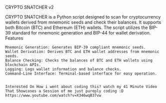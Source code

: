 CRYPTO SNATCHER v2

CRYPTO SNATCHER is a Python script designed to scan for cryptocurrency wallets derived from mnemonic seeds and check their balances. It supports both Bitcoin (BTC) and Ethereum (ETH) wallets. The script utilizes the BIP-39 standard for mnemonic generation and BIP-44 for wallet derivation.
Features

    Mnemonic Generation: Generates BIP-39 compliant mnemonic seeds.
    Wallet Derivation: Derives BTC and ETH wallet addresses from mnemonic seeds.
    Balance Checking: Checks the balances of BTC and ETH wallets using blockchain APIs.
    Logging: Logs wallet information and balance checks.
    Command-Line Interface: Terminal-based interface for easy operation.


    Interested On How i went about coding this? watch my 41 Minute Video That Showcases a Session of me just pureply coding :D 
    https://www.youtube.com/watch?v=X346wqB37vw
